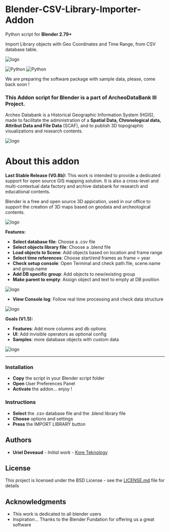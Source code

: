 # Blender-CSV-Library-Importer-Addon
Python script for <b>Blender 2.79+</b>

Import Library objects with Geo Coordinates and Time Range, from CSV database table.

![logo](https://github.com/KoreTeknology/Blender-CSV-Library-Importer-Addon/blob/master/media/header_r1.jpg)

![Python](https://img.shields.io/badge/python-v3.5+-blue.svg)
![Python](https://img.shields.io/badge/blender-v2.79+-orange.svg)

We are preparing the software package with sample data, please, come back soon !

### This Addon script for Blender is a part of ArcheoDataBank III Project.
Archeo Databank is a Historical Geographic Information System (HGIS), made to facilitate the administration of a <b>Spatial Data, Chronological data, Attribut Data and File Data</b> (SCAF), and to publish 3D topographic visualizations and research contents.

![logo](https://github.com/KoreTeknology/Blender-CSV-Library-Importer-Addon/blob/master/media/release1.jpg)

# About this addon

**Last Stable Release (V0.8b):**
This work is intended to provide a dedicated support for open source GIS mapping solution. 
It is also a cross-level and multi-contextual data factory and archive databank for research and educational contents.

Blender is a free and open source 3D appication, used in our office to support the creation of 3D maps based on geodata and archeological contents.

![logo](https://github.com/KoreTeknology/Blender-CSV-Library-Importer-Addon/blob/master/media/release1a.jpg)

**Features:**
* **Select database file**: Choose a .csv file
* **Select objects library file**: Choose a .blend file
* **Load objects to Scene**: Add objects based on location and frame range
* **Select time references**: Choose start/end frames as frame = year
* **Check setup console**: Open Terminal and check path.file, scene.name and group.name
* **Add DB specific group**: Add objects to new/existing group
* **Make parent to empty**: Assign object and text to empty at DB position

![logo](https://github.com/KoreTeknology/Blender-CSV-Library-Importer-Addon/blob/master/media/database.jpg)

* **View Console log**: Follow real time processing and check data structure

![logo](https://github.com/KoreTeknology/Blender-CSV-Library-Importer-Addon/blob/master/media/console.jpg)

**Goals (V1.5):**
* **Features**: Add more columns and db options
* **UI**: Add invisible operators as optional config
* **Samples**: more database objects with custom data

![logo](https://github.com/KoreTeknology/Blender-CSV-Library-Importer-Addon/blob/master/media/release2.jpg)


***

### Installation ###

* **Copy** the script in your Blender script folder
* **Open** User Preferences Panel
* **Activate** the addon... enjoy !


### Instructions ###

* **Select** the .csv database file and the .blend library file
* **Choose** options and settings
* **Press** the IMPORT LIBRARY button


## Authors

* **Uriel Deveaud** - *Initial work* - [Kore Teknology](https://github.com/KoreTeknology)

## License

This project is licensed under the BSD License - see the [LICENSE.md](LICENSE.md) file for details

## Acknowledgments

* This work is dedicated to all blender users
* Inspiration... Thanks to the Blender Fundation for offering us a great software
